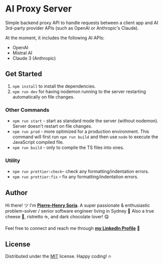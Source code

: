 # AI Proxy Server

Simple backend proxy API to handle requests between a client app and AI 3rd-party provider APIs (such as OpenAI or Anthropic's Claude).

At the moment, it includes the following AI APIs:

- OpenAI
- Mistral AI
- Claude 3 (Anthropic)

## Get Started

1. `npm install` to install the dependencies.
2. `npm run dev` for having nodemon running to the server restarting automatically on file changes.

### Other Commands

- `npm run start` - start as standard mode the server (without nodemon). Server doesn't restart on file changes.
- `npm run prod` - more optimized for a production environment. This command will first run `npm run build` and then use `node` to execute the JavaScript compiled file.
- `npm run build` - only to compile the TS files into ones.

### Utility

- `npm run prettier:check`– check any formatting/indentation errors.
- `npm run prettier:fix` – fix any formatting/indentation errors.

## Author

Hi there! ツ I'm **[Pierre-Henry Soria](https://pierrehenry.be)**. A super passionate & enthusiastic problem-solver / senior software engineer living in Sydney 🦘 Also a true cheese 🧀, ristretto ☕️, and dark chocolate lover! 😋

Feel free to connect and reach me through **[my LinkedIn Profile](https://www.linkedin.com/in/ph7enry/)** 🚀

## License

Distributed under the [MIT](https://opensource.org/license/mit) license. Happy coding! 🔥

